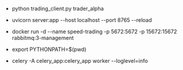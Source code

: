 * python trading_client.py trader_alpha

* uvicorn server:app --host localhost --port 8765 --reload

* docker run -d --name speed-trading -p 5672:5672 -p 15672:15672 rabbitmq:3-management

* export PYTHONPATH=$(pwd)

* celery -A celery_app:celery_app worker --loglevel=info